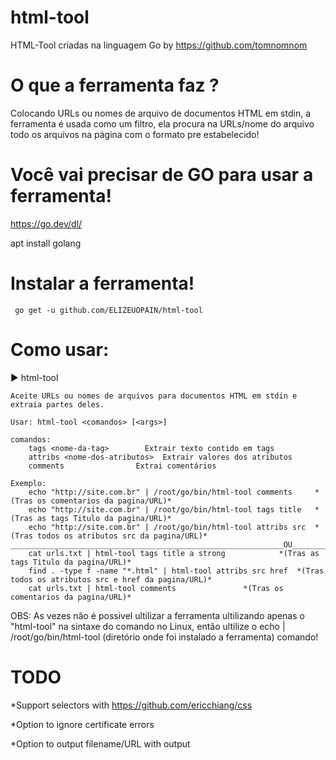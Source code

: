 # html-tool
HTML-Tool criadas na linguagem Go by https://github.com/tomnomnom
# O que a ferramenta faz ?
Colocando URLs ou nomes de arquivo de documentos HTML em stdin, a ferramenta é usada como um filtro, ela procura na URLs/nome do arquivo todo os arquivos na página com o formato pre estabelecido! 
# Você vai precisar de GO para usar a ferramenta!
https://go.dev/dl/

apt install golang 
# Instalar a ferramenta!
```
 go get -u github.com/ELIZEUOPAIN/html-tool

```
# Como usar:
▶ html-tool 

```
Aceite URLs ou nomes de arquivos para documentos HTML em stdin e extraia partes deles.

Usar: html-tool <comandos> [<args>]

comandos:
	tags <nome-da-tag>        Extrair texto contido em tags
	attribs <nome-dos-atributos>  Extrair valores dos atributos
	comments                Extrai comentários

Exemplo:
	echo "http://site.com.br" | /root/go/bin/html-tool comments 	*(Tras os comentarios da pagina/URL)*
	echo "http://site.com.br" | /root/go/bin/html-tool tags title 	*(Tras as tags Titulo da pagina/URL)*
	echo "http://site.com.br" | /root/go/bin/html-tool attribs src 	*(Tras todos os atributos src da pagina/URL)*
_____________________________________________________________OU___________________________________________________________________________
	cat urls.txt | html-tool tags title a strong			*(Tras as tags Titulo da pagina/URL)*
	find . -type f -name "*.html" | html-tool attribs src href 	*(Tras todos os atributos src e href da pagina/URL)*
	cat urls.txt | html-tool comments 				*(Tras os comentarios da pagina/URL)*
```

OBS: As vezes não é possivel ultilizar a ferramenta ultilizando apenas o "html-tool" na sintaxe do comando no Linux, então ultilize o echo
| /root/go/bin/html-tool (diretório onde foi instalado a ferramenta) comando! 
# TODO

*Support selectors with https://github.com/ericchiang/css
        
*Option to ignore certificate errors
        
*Option to output filename/URL with output
